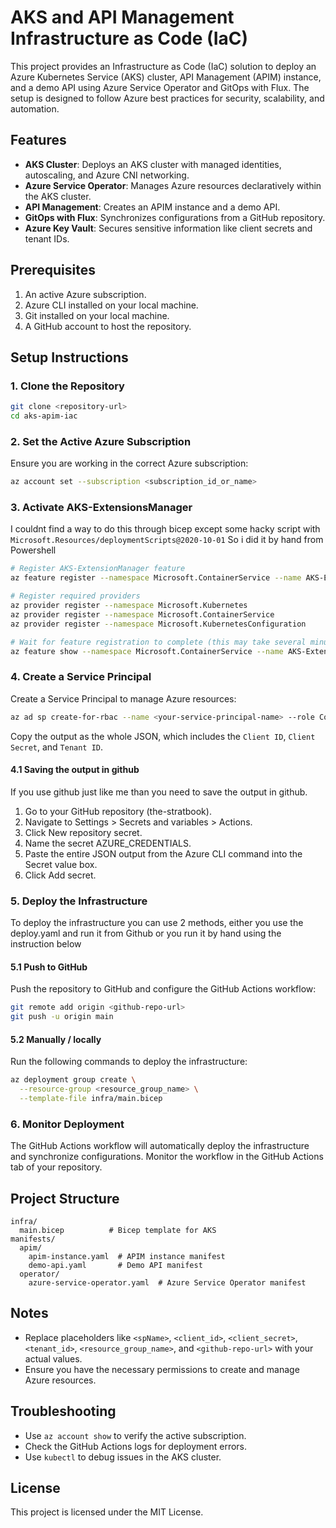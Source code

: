 # AKS and API Management Infrastructure as Code (IaC)

This project provides an Infrastructure as Code (IaC) solution to deploy an Azure Kubernetes Service (AKS) cluster, API Management (APIM) instance, and a demo API using Azure Service Operator and GitOps with Flux. The setup is designed to follow Azure best practices for security, scalability, and automation.

## Features
- **AKS Cluster**: Deploys an AKS cluster with managed identities, autoscaling, and Azure CNI networking.
- **Azure Service Operator**: Manages Azure resources declaratively within the AKS cluster.
- **API Management**: Creates an APIM instance and a demo API.
- **GitOps with Flux**: Synchronizes configurations from a GitHub repository.
- **Azure Key Vault**: Secures sensitive information like client secrets and tenant IDs.

## Prerequisites
1. An active Azure subscription.
2. Azure CLI installed on your local machine.
3. Git installed on your local machine.
4. A GitHub account to host the repository.

## Setup Instructions

### 1. Clone the Repository
```bash
git clone <repository-url>
cd aks-apim-iac
```

### 2. Set the Active Azure Subscription
Ensure you are working in the correct Azure subscription:
```bash
az account set --subscription <subscription_id_or_name>
```

### 3. Activate AKS-ExtensionsManager
I couldnt find a way to do this through bicep except some hacky script with `Microsoft.Resources/deploymentScripts@2020-10-01`
So i did it by hand from Powershell

```bash
# Register AKS-ExtensionManager feature
az feature register --namespace Microsoft.ContainerService --name AKS-ExtensionManager

# Register required providers
az provider register --namespace Microsoft.Kubernetes
az provider register --namespace Microsoft.ContainerService
az provider register --namespace Microsoft.KubernetesConfiguration

# Wait for feature registration to complete (this may take several minutes)
az feature show --namespace Microsoft.ContainerService --name AKS-ExtensionManager --output table
```

### 4. Create a Service Principal
Create a Service Principal to manage Azure resources:
```bash
az ad sp create-for-rbac --name <your-service-principal-name> --role Contributor --scopes /subscriptions/<your-subscription-id> --sdk-auth
```
Copy the output as the whole JSON, which includes the `Client ID`, `Client Secret`, and `Tenant ID`.

#### 4.1 Saving the output in github
If you use github just like me than you need to save the output in github.

1. Go to your GitHub repository (the-stratbook).
1. Navigate to Settings > Secrets and variables > Actions.
1. Click New repository secret.
1. Name the secret AZURE_CREDENTIALS.
1. Paste the entire JSON output from the Azure CLI command into the Secret value box.
1. Click Add secret.
 
### 5. Deploy the Infrastructure
To deploy the infrastructure you can use 2 methods, either you use the deploy.yaml and run it from Github or you run it by hand using the instruction below

#### 5.1 Push to GitHub
Push the repository to GitHub and configure the GitHub Actions workflow:
```bash
git remote add origin <github-repo-url>
git push -u origin main
```

#### 5.2 Manually / locally
Run the following commands to deploy the infrastructure:

```bash
az deployment group create \
  --resource-group <resource_group_name> \
  --template-file infra/main.bicep
```

### 6. Monitor Deployment
The GitHub Actions workflow will automatically deploy the infrastructure and synchronize configurations. Monitor the workflow in the GitHub Actions tab of your repository.

## Project Structure
```
infra/
  main.bicep          # Bicep template for AKS 
manifests/
  apim/
    apim-instance.yaml  # APIM instance manifest
    demo-api.yaml       # Demo API manifest
  operator/
    azure-service-operator.yaml  # Azure Service Operator manifest
```

## Notes
- Replace placeholders like `<spName>`, `<client_id>`, `<client_secret>`, `<tenant_id>`, `<resource_group_name>`, and `<github-repo-url>` with your actual values.
- Ensure you have the necessary permissions to create and manage Azure resources.

## Troubleshooting
- Use `az account show` to verify the active subscription.
- Check the GitHub Actions logs for deployment errors.
- Use `kubectl` to debug issues in the AKS cluster.

## License
This project is licensed under the MIT License.